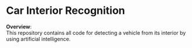 # Car Interior Recognition </br>

__Overview__: </br>
This repository contains all code for detecting a vehicle from its interior
by using artificial intelligence.
